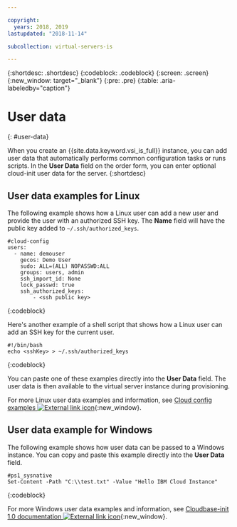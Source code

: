 ```yaml
---

copyright:
  years: 2018, 2019
lastupdated: "2018-11-14"

subcollection: virtual-servers-is

---
```


{:shortdesc: .shortdesc}
{:codeblock: .codeblock}
{:screen: .screen}
{:new_window: target="_blank"}
{:pre: .pre}
{:table: .aria-labeledby="caption"}

# User data
{: #user-data}

When you create an {{site.data.keyword.vsi_is_full}} instance, you can add user data that automatically performs common configuration tasks or runs scripts. In the **User Data** field on the order form, you can enter optional cloud-init user data for the server.
{:shortdesc}

## User data examples for Linux
The following example shows how a Linux user can add a new user and provide the user with an authorized SSH key. The **Name** field will have the public key added to `~/.ssh/authorized_keys`.

```
#cloud-config
users:
  - name: demouser
    gecos: Demo User
    sudo: ALL=(ALL) NOPASSWD:ALL
    groups: users, admin
    ssh_import_id: None
    lock_passwd: true
    ssh_authorized_keys:
        - <ssh public key>
```
{:codeblock}

Here's another example of a shell script that shows how a Linux user can add an SSH key for the current user.

```
#!/bin/bash
echo <sshKey> > ~/.ssh/authorized_keys
```
{:codeblock}

You can paste one of these examples directly into the **User Data** field. The user data is then available to the virtual server instance during provisioning.

For more Linux user data examples and information, see [Cloud config examples ![External link icon](../icons/launch-glyph.svg "External link icon")](https://cloudinit.readthedocs.io/en/0.7.9/topics/examples.html){:new_window}.

## User data example for Windows
The following example shows how user data can be passed to a Windows instance. You can copy and paste this example directly into the **User Data** field.

```
#ps1_sysnative
Set-Content -Path "C:\\test.txt" -Value "Hello IBM Cloud Instance"
```
{:codeblock}

For more Windows user data examples and information, see [Cloudbase-init 1.0 documentation ![External link icon](../icons/launch-glyph.svg "External link icon")](https://cloudbase-init.readthedocs.io/en/latest/userdata.html){:new_window}.
